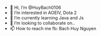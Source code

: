 - 👋 Hi, I’m @HuyBach0106
- 👀 I’m interested in AOEIV, Dota 2
- 🌱 I’m currently learning Java and Js
- 💞️ I’m looking to collaborate on..
- 📫 How to reach me fb: Bach Huy Nguyen

